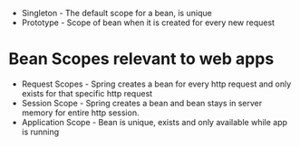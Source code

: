 - Singleton - The default scope for a bean, is unique
- Prototype - Scope of bean when it is created for every new request

# Bean Scopes relevant to web apps
- Request Scopes - Spring creates a bean for every http request and only exists for that specific http request
- Session Scope - Spring creates a bean and bean stays in server memory for entire http session.
- Application Scope - Bean is unique, exists and only available while app is running